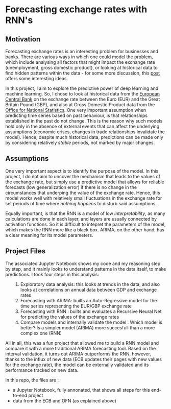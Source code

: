 # Forecasting exchange rates with RNN's

## Motivation

Forecasting exchange rates is an interesting problem for businesses and banks. There are various ways in which one could model the problem, which include analysing all factors that might impact the exchange rate (unemployment, gross domestic product), or looking at historical data to find hidden patterns within the data - for some more discussion, this [post](https://fxopen.com/blog/en/7-common-ways-to-forecast-currency-exchange-rates/#:~:text=Comparing%20economic%20conditions%20in%20two,direction%20of%20a%20pair's%20rate.) offers some interesting ideas.

<p>

In this project, I aim to explore the predictive power of deep learning and machine learning. So, I chose to look at historical data from the [European Central Bank](https://www.ecb.europa.eu/stats/policy_and_exchange_rates/euro_reference_exchange_rates/html/eurofxref-graph-gbp.en.html) on the exchange rate between the Euro (EUR) and the Great Britain Pound (GBP), and also at Gross Domestic Product data from the [Office for National Statistics](https://www.ons.gov.uk/economy/grossdomesticproductgdp/datasets/contributionstomonthlygdp). One very important assumption when predicting time series based on past behaviour, is that relationships established in the past do not change. This is the reason why such models hold only in the absence of external events that can affect the underlying assumptions (economic crises, changes in trade relationships invalidate the model). Hence, despite much historical data, predictions can be made only by considering relatively _stable_ periods, not marked by major changes. 

</p>

## Assumptions

<p>

One very important aspect is to identify the purpose of the model. In this project, I do not aim to uncover the mechanism that leads to the values of the exchange rate, but simply use a predictive model that allows for reliable forecasts (low generalization error) if there is no change in the circumstances that underping the value of the exchange rate. Hence, this model works well with relatively small fluctuations in the exchange rate for set periods of time where _nothing happens_ to disturb said assumptions. 

</p>

<p>

Equally important, is that the RNN is a model of low _interpretability_, as many calculations are done in each layer, and layers are usually connected by activation functions. So it is difficult to intepret the parameters of the model, which makes the RNN more like a black box. ARIMA, on the other hand, has a clear meaning for its model parameters.
</p>

## Project Files

<p>
The associated Jupyter Notebook shows my code and my reasoning step by step, and it mainly looks to understand patterns in the data itself, to make predictions. I took four steps in this analysis:

<ul>

1. Exploratory data analysis: this looks at trends in the data, and also looks at correlations on annual data between GDP and exchange rates
2. Forecasting with ARIMA: builts an Auto-Regressive model for the time series representing the EUR/GBP exchange rate
3. Forecasting with RNN : builts and evaluates a Recursive Neural Net for predicting the values of the exchange rates
4. Compare models and internally validate the model : Which model is better? Is a simpler model (ARIMA) more succesfull than a more complex one (RNN)

</ul>

</p>

All in all, this was a fun project that allowed me to build a RNN model and compare it with a more traditional ARIMA forecasting tool. Based on the interval validation, it turns out ARIMA outperforms the RNN, however, thanks to the influx of new data (ECB updates their pages with new values for the exchange rate), the model can be externally validated and its performance tracked on new data.

<p>

In this repo, the files are :

- a Jupyter Notebook, fully annonated, that shows all steps for this end-to-end project 
- data from the ECB and OFN (as explained above)

</p>